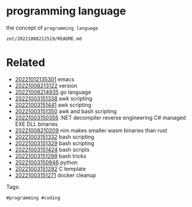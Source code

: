 # programming language

the concept of `programming language`

` zet/20221008212519/README.md `

# Related

- [20221012135301](/zet/20221012135301/README.md) emacs
- [20221008213122](/zet/20221008213122/README.md) version
- [20221008214935](/zet/20221008214935/README.md) go language
- [20221003151338](/zet/20221003151338/README.md) awk scripting
- [20221003151441](/zet/20221003151441/README.md) awk scripting
- [20221003151350](/zet/20221003151350/README.md) awk and bash scripting
- [20221003150355](/zet/20221003150355/README.md) .NET decompiler reverse engineering C# managed EXE DLL binaries
- [20221008210209](/zet/20221008210209/README.md) nim makes smaller wasm binaries than rust
- [20221003151332](/zet/20221003151332/README.md) bash scripting
- [20221003151329](/zet/20221003151329/README.md) bash scripting
- [20221003151424](/zet/20221003151424/README.md) bash scripts
- [20221003151299](/zet/20221003151299/README.md) bash tricks
- [20221003150946](/zet/20221003150946/README.md) python
- [20221003151292](/zet/20221003151292/README.md) C template
- [20221003151271](/zet/20221003151271/README.md) docker cleanup

Tags:

    #programming #coding
